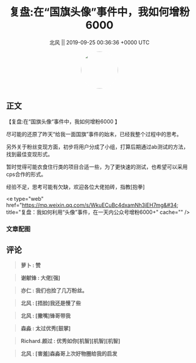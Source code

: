 <h1 align="center">复盘:在“国旗头像”事件中，我如何增粉6000</h1>




<p align="center">
    <a>北风 || 2019-09-25 00:36:36 &#43;0000 UTC</a>
</p>

<div align="center">
    <img src="https://images.zsxq.com/FlFG7WHTlKyOJWK6FLi-IYLaSCmn?e=1590940799&amp;token=kIxbL07-8jAj8w1n4s9zv64FuZZNEATmlU_Vm6zD:KLjxpSYx9zqhLwSf4dWoRv7mn7I=" width="100" height="100" style="border:1px solid;border-radius:50%; color:#ffffff"/>
</div>




## 正文

<div>
【复盘:在“国旗头像“事件中，我如何增粉6000 】

尽可能的还原了昨天“给我一面国旗”事件的始末，已经我整个过程中的思考。

另外关于粉丝变现方面，初步将用户分成了小组，打算后期通过ab测试的方法，找到最佳变现形式。

暂时觉得可能衣食住行类的项目合适一些，为了更快速的测试，也希望可以采用cps合作的形式。

经验不足，思考可能有欠缺，欢迎各位大佬拍砖，指教[抱拳]


&lt;e type=&#34;web&#34; href=&#34;https://mp.weixin.qq.com/s/WkuECuBc4dxamNh3iEH7mg&#34; title=&#34;复盘：我如何利用“头像”事件，在一天内公众号增粉6000&#43;&#34; cache=&#34;&#34; /&gt;
</div>

### 文章配图

<div class="image" align="center">

</div>


## 评论

<div align="left">
<div>

<blockquote >
<span> <strong>萝卜 : 赞 </strong></span>
</blockquote>

<blockquote >
<span> <strong>谢献锋 : 大佬[强] </strong></span>
</blockquote>

<blockquote >
<span> <strong>亦仁 : 我们也捡了几万粉丝。 </strong></span>
</blockquote>

<blockquote >
<span> <strong>北风 : [捂脸]我还是慢了些 </strong></span>
</blockquote>

<blockquote >
<span> <strong>北风 : [撇嘴]锋哥带我 </strong></span>
</blockquote>

<blockquote >
<span> <strong>森淼 : 太过优秀[鼓掌] </strong></span>
</blockquote>

<blockquote >
<span> <strong>Richard.颜过 : 优秀如你[机智][机智][机智] </strong></span>
</blockquote>

<blockquote >
<span> <strong>北风 : [害羞]森淼哥上次好物圈给我的启发 </strong></span>
</blockquote>

</div>
</div>